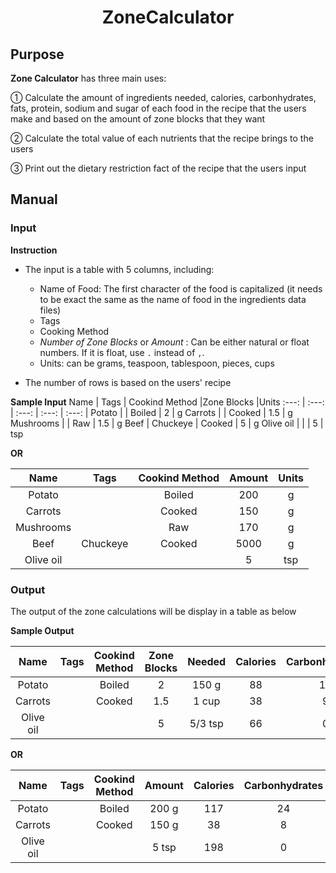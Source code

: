 <h1 align=center> ZoneCalculator </h1>

## Purpose 
  
  **Zone Calculator** has three main uses:
  
   ① Calculate the amount of ingredients needed, calories, carbonhydrates, fats, protein, sodium and sugar of each food in the recipe that the users make and based on the amount of zone blocks that they want
    
   ② Calculate the total value of each nutrients that the recipe brings to the users
    
   ③ Print out the dietary restriction fact of the recipe that the users input
  
## Manual

### Input
**Instruction**

  - The input is a table with 5 columns, including:
 
    + Name of Food: The first character of the food is capitalized (it needs to be exact the same as the name of food in the ingredients data files)
    + Tags
    + Cooking Method
    + *Number of Zone Blocks* or *Amount* : Can be either natural or float numbers. If it is float, use `.` instead of `,`.
    + Units: can be grams, teaspoon, tablespoon, pieces, cups
    
  - The number of rows is based on the users' recipe 

**Sample Input**
Name | Tags | Cookind Method |Zone Blocks |Units
:---: | :---: | :---: | :---: | :---: |
Potato |  | Boiled | 2 | g
Carrots |  | Cooked | 1.5 | g
Mushrooms |  | Raw | 1.5 | g
Beef | Chuckeye  | Cooked | 5 | g
Olive oil |  |  | 5 | tsp

**OR**

Name | Tags | Cookind Method |Amount |Units
:---: | :---: | :---: | :---: | :---: |
Potato |  | Boiled | 200 | g
Carrots |  | Cooked | 150 | g
Mushrooms |  | Raw | 170 | g
Beef | Chuckeye  | Cooked | 5000 | g
Olive oil |  |  | 5 | tsp




### Output
The output of the zone calculations will be display in a table as below

**Sample Output**

Name | Tags | Cookind Method | Zone Blocks | Needed | Calories | Carbonhydrates | fats | protein | sodium |sugar
:---: | :---: | :---:| :---: | :---:| :---: | :---:| :---: | :---:| :---: | :---:
Potato |  | Boiled |2 |150 g|88|18|0|4|16|0
Carrots |  | Cooked | 1.5 |1 cup|38|9|0|1|65|4
Olive oil |  |  | 5 |5/3 tsp|66|0|8|0|0|0

**OR**

Name | Tags | Cookind Method | Amount | Calories | Carbonhydrates | fats | protein | sodium |sugar
:---: | :---: | :---:| :---: | :---:| :---: | :---:| :---: | :---:| :---: 
Potato |  | Boiled |200 g|117|24|0|5|21|0
Carrots |  | Cooked | 150 g|38|8|0|0|0|0
Olive oil |  |  | 5 tsp |198|0|24|0|0|0
